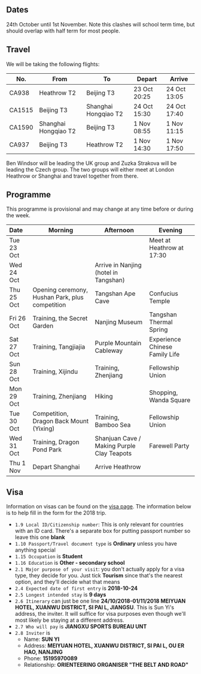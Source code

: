 ## Dates
24th October until 1st November. Note this clashes will school term time, but should overlap with half term for most people.

## Travel
We will be taking the following flights:

| No. | From | To | Depart | Arrive |
| --- | --- | --- | --- | --- |
| CA938 | Heathrow T2 | Beijing T3 | 23 Oct 20:25 | 24 Oct 13:05 |
| CA1515 | Beijing T3 | Shanghai Hongqiao T2 | 24 Oct 15:30 | 24 Oct 17:40 |
| CA1590 | Shanghai Hongqiao T2 | Beijing T3 | 1 Nov 08:55 | 1 Nov 11:15 |
| CA937 | Beijing T3 | Heathrow T2 | 1 Nov 14:30 | 1 Nov 17:50 |

Ben Windsor will be leading the UK group and Zuzka Strakova will be leading the Czech group. The two groups will either meet at London Heathrow or Shanghai and travel together from there.

## Programme
This programme is provisional and may change at any time before or during the week.

| Date | Morning | Afternoon | Evening |
| :--- | --- | --- | --- |
| Tue 23 Oct | | | Meet at Heathrow at 17:30 |
| Wed 24 Oct | | Arrive in Nanjing (hotel in Tangshan) | |
| Thu 25 Oct | Opening ceremony, Hushan Park, plus competition | Tangshan Ape Cave | Confucius Temple |
| Fri 26 Oct | Training, the Secret Garden | Nanjing Museum | Tangshan Thermal Spring |
| Sat 27 Oct | Training, Tangjiajia | Purple Mountain Cableway | Experience Chinese Family Life |
| Sun 28 Oct | Training, Xijindu | Training, Zhenjiang | Fellowship Union |
| Mon 29 Oct | Training, Zhenjiang | Hiking | Shopping, Wanda Square |
| Tue 30 Oct | Competition, Dragon Back Mount (Yixing) | Training, Bamboo Sea | Fellowship Union |
| Wed 31 Oct | Training, Dragon Pond Park | Shanjuan Cave / Making Purple Clay Teapots | Farewell Party
| Thu 1 Nov | Depart Shanghai | Arrive Heathrow | |

## Visa
Information on visas can be found on the [visa page]({{site.baseurl}}/pages/visa.html). The information below is to help fill in the form for the 2018 trip.

* `1.9 Local ID/Citizenship number`: This is only relevant for countries with an ID card. There's a separate box for putting passport number so leave this one **blank**
* `1.10 Passport/Travel document type` is **Ordinary** unless you have anything special  
* `1.15 Occupation` is **Student**
* `1.16 Education` is **Other - secondary school**
* `2.1 Major purpose of your visit`: you don't actually apply for a visa type, they decide for you. Just tick **Tourism** since that's the nearest option, and they'll decide what that means
* `2.4 Expected date of first entry` is **2018-10-24**
* `2.5 Longest intended stay` is **9 days**
* `2.6 Itinerary` can just be one line **24/10/2018-01/11/2018 MEIYUAN HOTEL, XUANWU DISTRICT, SI PAI L, JIANGSU**. This is Sun Yi's address, the inviter. It will suffice for visa purposes even though we'll most likely be staying at a different address.
* `2.7 Who will pay` is **JIANGXU SPORTS BUREAU UNT**
* `2.8 Inviter` is
    * Name: **SUN YI**
    * Address: **MEIYUAN HOTEL, XUANWU DISTRICT, SI PAI L, OU ER HAO, NANJING**
    * Phone: **15195970089**
    * Relationship: **ORIENTEERING ORGANISER "THE BELT AND ROAD"**

<!---
## Dates
This should overlap with half term for most people, but you will need to take some time out of school. If your school is happy with this then we are sure it will be an enjoyable and educational experience! If you would like to take part in this camp please complete the [form below](#apply) **by Thursday 16th August**.

Selections will be made by **Sunday 19th August**, after that we will have to move quickly to book flights and apply for visas.


## Apply
If you have problems filling in the form below, you can <a href="https://docs.google.com/forms/d/e/1FAIpQLSfvhauQEDKR49lXM_Qz7Vlhtm4cOpUT1i4GCDAN3KLU5vkDrw/viewform?usp=sf_link" target="_blank">open the form in a new tab</a>.

<iframe src="https://docs.google.com/forms/d/e/1FAIpQLSfvhauQEDKR49lXM_Qz7Vlhtm4cOpUT1i4GCDAN3KLU5vkDrw/viewform?embedded=true" width="100%" height="520" frameborder="0" marginheight="0" marginwidth="0">Loading...</iframe>
-->